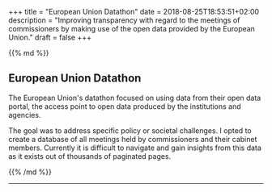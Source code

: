 +++
title = "European Union Datathon"
date = 2018-08-25T18:53:51+02:00
description = "Improving transparency with regard to the meetings of commissioners by making use of the open data provided by the European Union."
draft = false
+++

<div class="article__intro">

{{% md %}}

## European Union Datathon

The European Union's datathon focused on using data from their open data portal, the access point to open data produced by the institutions and agencies.

The goal was to address specific policy or societal challenges. I opted to create a database of all meetings held by commissioners and their cabinet members. Currently it is difficult to navigate and gain insights from this data as it exists out of thousands of paginated pages.

{{% /md %}}

</div>

---
